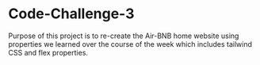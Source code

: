 # Code-Challenge-3

Purpose of this project is to re-create the Air-BNB home website using properties we learned over the course of the week which includes tailwind CSS and flex properties.

